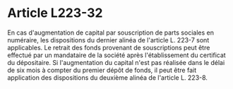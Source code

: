 # Article L223-32

En cas d'augmentation de capital par souscription de parts sociales en numéraire, les dispositions du dernier alinéa de l'article L. 223-7 sont applicables.   Le retrait des fonds provenant de souscriptions peut être effectué par un mandataire de la société après l'établissement du certificat du dépositaire.   Si l'augmentation du capital n'est pas réalisée dans le délai de six mois à compter du premier dépôt de fonds, il peut être fait application des dispositions du deuxième alinéa de l'article L. 223-8.